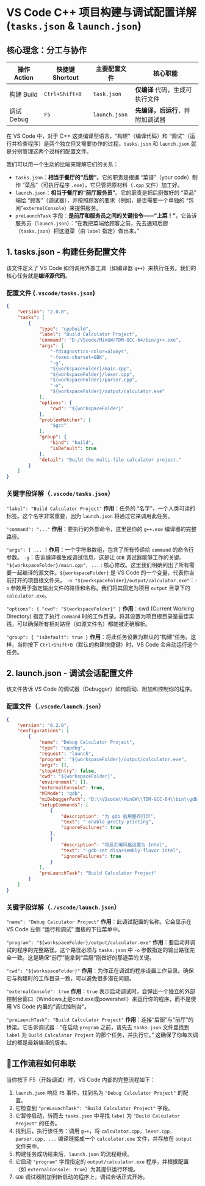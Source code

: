 # VS Code C++ 项目构建与调试配置详解 (`tasks.json` & `launch.json`)

## 核心理念：分工与协作

| 操作 Action | 快捷键 Shortcut | 主要配置文件 | 核心职能 |
| --- | --- | --- | --- |
| 构建 Build | `Ctrl+Shift+B` | `task.json` | **仅编译** 代码，生成可执行文件 |
| 调试 Debug | `F5` | `launch.json` | **先编译，后运行**，并附加调试器 |

在 VS Code 中，对于 C++ 这类编译型语言，“构建”（编译代码）和 “调试”（运行并检查程序）是两个独立但又需要协作的过程。`tasks.json` 和 `launch.json` 就是分别管理这两个过程的配置文件。

我们可以用一个生动的比喻来理解它们的关系：

* `tasks.json`：**相当于餐厅的“后厨”**。它的职责是根据 “菜谱”（your code）制作 “菜品”（可执行程序 `.exe`）。它只管把原材料（`.cpp` 文件）加工好。
* `launch.json`：**相当于餐厅的“前厅服务员”**。它的职责是把后厨做好的 “菜品” 端给 “顾客”（调试器），并按照顾客的要求（例如，是否需要一个单独的 “包间”`externalConsole`）来提供服务。
* `preLaunchTask` 字段：**是前厅和服务员之间的关键指令——“上菜！”**。它告诉服务员（`launch.json`）：“在我把菜端给顾客之前，先去通知后厨（`tasks.json`）把这道菜（由 `label` 指定）做出来。”

## 1. tasks.json - 构建任务配置文件

该文件定义了 VS Code 如何调用外部工具（如编译器 `g++`）来执行任务。我们的核心任务就是**编译源代码**。

### 配置文件 (`.vscode/tasks.json`)

```json
{
    "version": "2.0.0",
    "tasks": [
        {
            "type": "cppbuild",
            "label": "Build Calculator Project",
            "command": "D:/VScode/MinGW/TDM-GCC-64/bin/g++.exe",
            "args": [
                "-fdiagnostics-color=always",
                "-fexec-charset=GBK",
                "-g",
                "${workspaceFolder}/main.cpp",
                "${workspaceFolder}/lexer.cpp",
                "${workspaceFolder}/parser.cpp",
                "-o",
                "${workspaceFolder}/output/calculator.exe"
            ],
            "options": {
                "cwd": "${workspaceFolder}"
            },
            "problemMatcher": [
                "$gcc"
            ],
            "group": {
                "kind": "build",
                "isDefault": true
            },
            "detail": "Build the multi-file calculator project."
        }
    ]
}
```

### 关键字段详解（`.vscode/tasks.json`）

`"label": "Build Calculator Project"`
**作用**：任务的 “名字”，一个人类可读的标签。这个名字非常重要，因为 `launch.json` 将通过它来调用此任务。

`"command": "..."`
**作用**：要执行的外部命令，这里是你的 `g++.exe` 编译器的完整路径。

`"args": [ ... ]`
**作用**：一个字符串数组，包含了所有传递给 `command` 的命令行参数。
    `-g`：告诉编译器生成调试信息，这是让 `GDB` 调试器能够工作的关键。
    `"${workspaceFolder}/main.cpp", ...：`核心修改。这里我们明确列出了所有需要一起编译的源文件。`${workspaceFolder}` 是 VS Code 的一个变量，代表你当前打开的项目根文件夹。
    `-o "${workspaceFolder}/output/calculator.exe"`：`-o` 参数用于指定输出文件的路径和名称。我们将其固定为项目 `output` 目录下的 `calculator.exe`。

`"options": { "cwd": "${workspaceFolder}" }`
**作用**：cwd (Current Working Directory) 指定了执行 `command` 时的工作目录。将其设置为项目根目录是最佳实践，可以确保所有相对路径（如源文件名）都能被正确解析。

`"group": { "isDefault": true }`
**作用**：将此任务设置为默认的“构建”任务。这样，当你按下 `Ctrl+Shift+B`（默认的构建快捷键）时，VS Code 会自动运行这个任务。

## 2. launch.json - 调试会话配置文件

该文件告诉 VS Code 的调试器（Debugger）如何启动、附加和控制你的程序。

### 配置文件（`.vscode/launch.json`）

```json
{
    "version": "0.2.0",
    "configurations": [
        {
            "name": "Debug Calculator Project",
            "type": "cppdbg",
            "request": "launch",
            "program": "${workspaceFolder}/output/calculator.exe",
            "args": [],
            "stopAtEntry": false,
            "cwd": "${workspaceFolder}",
            "environment": [],
            "externalConsole": true,
            "MIMode": "gdb",
            "miDebuggerPath": "D:\\VScode\\MinGW\\TDM-GCC-64\\bin\\gdb.exe",
            "setupCommands": [
                {
                    "description": "为 gdb 启用整齐打印",
                    "text": "-enable-pretty-printing",
                    "ignoreFailures": true
                },
                {
                    "description": "将反汇编风格设置为 Intel",
                    "text": "-gdb-set disassembly-flavor intel",
                    "ignoreFailures": true
                }
            ],
            "preLaunchTask": "Build Calculator Project"
        }
    ]
}
```

### 关键字段详解（`./vscode/launch.json`）

`"name": "Debug Calculator Project"`
**作用**：此调试配置的名称。它会显示在 VS Code 左侧 “运行和调试” 面板的下拉菜单中。

`"program": "${workspaceFolder}/output/calculator.exe"`
**作用**：要启动并调试的程序的完整路径。这个路径必须与 `tasks.json` 中 `-o` 参数指定的输出路径完全一致。这是确保“前厅”能拿到“后厨”刚做好的那道菜的关键。

`"cwd": "${workspaceFolder}"`
**作用**：为你正在调试的程序设置工作目录。确保它与构建时的工作目录一致，可以避免很多潜在问题。

`"externalConsole": true`
**作用**：`true` 表示启动调试时，会弹出一个独立的外部控制台窗口（Windows上是cmd.exe或powershell）来运行你的程序，而不是使用 VS Code 内置的“调试控制台”。

`"preLaunchTask": "Build Calculator Project"`
**作用**：连接“后厨”与“前厅”的桥梁。它告诉调试器：“在启动 `program` 之前，请先去 `tasks.json` 文件里找到 `label` 为 `Build Calculator Project` 的那个任务，并执行它。” 这确保了你每次调试的都是最新编译的版本。

## 💱工作流程如何串联

当你按下 F5（开始调试）时，VS Code 内部的完整流程如下：

1. `launch.json` 响应 `F5` 事件，找到名为 `"Debug Calculator Project"` 的配置。
2. 它检查到 `"preLaunchTask": "Build Calculator Project"` 字段。
3. 它暂停启动，转而去 `tasks.json` 中寻找 `label` 为 `"Build Calculator Project"` 的任务。
4. 找到后，执行该任务：调用 `g++`，将 `calculator.cpp, lexer.cpp, parser.cpp, ...` 编译链接成一个 `calculator.exe` 文件，并存放在 `output` 文件夹中。
5. 构建任务成功结束后，`launch.json` 的流程继续。
6. 它启动 `"program"` 字段指定的 `output/calculator.exe` 程序，并根据配置（如 `externalConsole: true`）为其提供运行环境。
7. `GDB` 调试器附加到新启动的程序上，调试会话正式开始。
